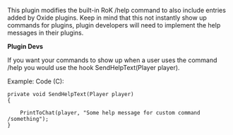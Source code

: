 This plugin modifies the built-in RoK /help command to also include entries added by Oxide plugins. Keep in mind that this not instantly show up commands for plugins, plugin developers will need to implement the help messages in their plugins.

**Plugin Devs**

If you want your commands to show up when a user uses the command /help you would use the hook SendHelpText(Player player).


Example:
Code (C):
````
private void SendHelpText(Player player)
{

    PrintToChat(player, "Some help message for custom command /something");
}
````